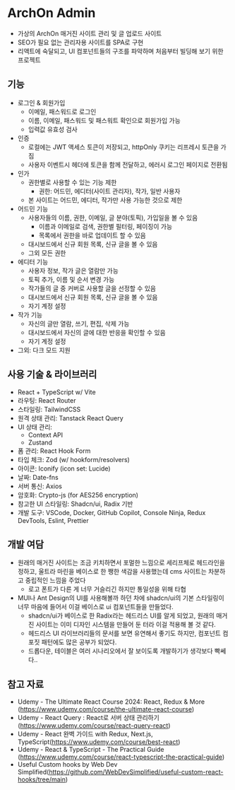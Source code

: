 # ArchOn Admin

- 가상의 ArchOn 매거진 사이트 관리 및 글 업로드 사이트
- SEO가 필요 없는 관리자용 사이트를 SPA로 구현
- 리액트에 숙달되고, UI 컴포넌트들의 구조를 파악하며 처음부터 빌딩해 보기 위한 프로젝트

## 기능

- 로그인 & 회원가입
  - 이메일, 패스워드로 로그인
  - 이름, 이메일, 패스워드 및 패스워트 확인으로 회원가입 가능
  - 입력값 유효성 검사
- 인증
  - 로컬에는 JWT 액세스 토큰이 저장되고, httpOnly 쿠키는 리프레시 토큰을 가짐
  - 사용자 이벤트시 헤더에 토큰을 함께 전달하고, 에러시 로그인 페이지로 전환됨
- 인가
  - 권한별로 사용할 수 있는 기능 제한
    - 권한: 어드민, 에디터(사이트 관리자), 작가, 일반 사용자
  - 본 사이트는 어드민, 에디터, 작가만 사용 가능한 것으로 제한
- 어드민 기능
  - 사용자들의 이름, 권한, 이메일, 글 분야(토픽), 가입일을 볼 수 있음
    - 이름과 이메일로 검색, 권한별 필터링, 페이징이 가능
    - 목록에서 권한을 바로 업데이트 할 수 있음
  - 대시보드에서 신규 회원 목록, 신규 글을 볼 수 있음
  - 그외 모든 권한
- 에디터 기능
  - 사용자 정보, 작가 글은 열람만 가능
  - 토픽 추가, 이름 및 순서 변경 가능
  - 작가들의 글 중 커버로 사용할 글을 선정할 수 있음
  - 대시보드에서 신규 회원 목록, 신규 글을 볼 수 있음
  - 자기 계정 설정
- 작가 기능
  - 자신의 글만 열람, 쓰기, 편집, 삭제 가능
  - 대시보드에서 자신의 글에 대한 반응을 확인할 수 있음
  - 자기 계정 설정
- 그외: 다크 모드 지원

## 사용 기술 & 라이브러리

- React + TypeScript w/ Vite
- 라우팅: React Router
- 스타일링: TailwindCSS
- 원격 상태 관리: Tanstack React Query
- UI 상태 관리:
  - Context API
  - Zustand
- 폼 관리: React Hook Form
- 타입 체크: Zod (w/ hookform/resolvers)
- 아이콘: Iconify (icon set: Lucide)
- 날짜: Date-fns
- 서버 통신: Axios
- 암호화: Crypto-js (for AES256 encryption)
- 참고한 UI 스타일링: Shadcn/ui, Radix 기반
- 개발 도구: VSCode, Docker, GitHub Copilot, Console Ninja, Redux DevTools, Eslint, Prettier

## 개발 여담

- 원래의 매거진 사이트는 조금 키치하면서 포멀한 느낌으로 세리프체로 헤드라인을 정하고, 울트라 마린을 베이스로 한 쨍한 색감을 사용했는데 cms 사이트는 차분하고 중립적인 느낌을 주었다
  - 로고 폰트가 다른 게 너무 거슬리긴 하지만 통일성을 위해 타협
- MUI나 Ant Design의 UI를 사용해볼까 하던 차에 shadcn/ui의 기본 스타일링이 너무 마음에 들어서 이걸 베이스로 ui 컴포넌트들을 만들었다.
  - shadcn/ui가 베이스로 한 Radix라는 헤드리스 UI를 알게 되었고, 원래의 매거진 사이트는 이미 디자인 시스템을 만들어 둔 터라 이걸 적용해 볼 것 같다.
  - 헤드리스 UI 라이브러리들의 문서를 보면 유연해서 좋기도 하지만, 컴포넌트 컴포짓 패턴에도 많은 공부가 되었다.
  - 드롭다운, 테이블은 여러 시나리오에서 잘 보이도록 개발하기가 생각보다 빡쎄다..

## 참고 자료

- Udemy - The Ultimate React Course 2024: React, Redux & More
  (https://www.udemy.com/course/the-ultimate-react-course)
- Udemy - React Query : React로 서버 상태 관리하기(https://www.udemy.com/course/react-query-react)
- Udemy -
  React 완벽 가이드 with Redux, Next.js, TypeScript(https://www.udemy.com/course/best-react)
- Udemy - React & TypeScript - The Practical Guide
  (https://www.udemy.com/course/react-typescript-the-practical-guide)
- Useful Custom hooks by Web Dev Simplified(https://github.com/WebDevSimplified/useful-custom-react-hooks/tree/main)
